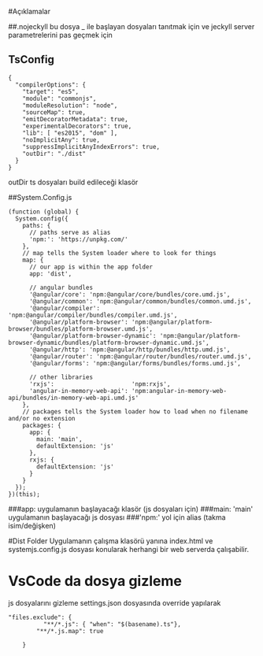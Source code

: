 #Açıklamalar

##.nojeckyll 
bu dosya _ ile başlayan dosyaları tanıtmak için
ve jeckyll server parametrelerini pas geçmek için

## TsConfig
````
{
  "compilerOptions": {
    "target": "es5",
    "module": "commonjs",
    "moduleResolution": "node",
    "sourceMap": true,
    "emitDecoratorMetadata": true,
    "experimentalDecorators": true,
    "lib": [ "es2015", "dom" ],
    "noImplicitAny": true,
    "suppressImplicitAnyIndexErrors": true,
    "outDir": "./dist"
  }
}

````
outDir ts dosyaları build edileceği klasör 

##System.Config.js
````
(function (global) {
  System.config({
    paths: {
      // paths serve as alias
      'npm:': 'https://unpkg.com/'
    },
    // map tells the System loader where to look for things
    map: {
      // our app is within the app folder
      app: 'dist',

      // angular bundles
      '@angular/core': 'npm:@angular/core/bundles/core.umd.js',
      '@angular/common': 'npm:@angular/common/bundles/common.umd.js',
      '@angular/compiler': 'npm:@angular/compiler/bundles/compiler.umd.js',
      '@angular/platform-browser': 'npm:@angular/platform-browser/bundles/platform-browser.umd.js',
      '@angular/platform-browser-dynamic': 'npm:@angular/platform-browser-dynamic/bundles/platform-browser-dynamic.umd.js',
      '@angular/http': 'npm:@angular/http/bundles/http.umd.js',
      '@angular/router': 'npm:@angular/router/bundles/router.umd.js',
      '@angular/forms': 'npm:@angular/forms/bundles/forms.umd.js',

      // other libraries
      'rxjs':                      'npm:rxjs',
      'angular-in-memory-web-api': 'npm:angular-in-memory-web-api/bundles/in-memory-web-api.umd.js'
    },
    // packages tells the System loader how to load when no filename and/or no extension
    packages: {
      app: {
        main: 'main',
        defaultExtension: 'js'
      },
      rxjs: {
        defaultExtension: 'js'
      }
    }
  });
})(this);

````

###app: uygulamanın başlayacağı klasör (js dosyaları için)
###main: 'main' uygulamanın başlayacağı js dosyası
###'npm:' yol için alias (takma isim/değişken)

#Dist Folder
Uygulamanın çalışma klasörü
yanına index.html ve systemjs.config.js dosyası konularak
herhangi bir web serverda çalışabilir.

# VsCode da dosya gizleme    
js dosyalarını gizleme
settings.json dosyasında override yapılarak
````
"files.exclude": {
          "**/*.js": { "when": "$(basename).ts"},
        "**/*.js.map": true
    
    }
````
